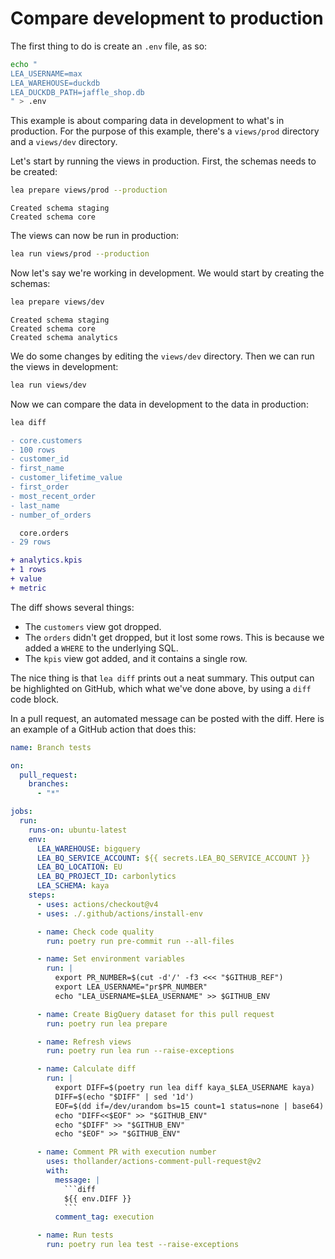 # Compare development to production

The first thing to do is create an `.env` file, as so:

```sh
echo "
LEA_USERNAME=max
LEA_WAREHOUSE=duckdb
LEA_DUCKDB_PATH=jaffle_shop.db
" > .env
```

This example is about comparing data in development to what's in production. For the purpose of this example, there's a `views/prod` directory and a `views/dev` directory.

Let's start by running the views in production. First, the schemas needs to be created:

```sh
lea prepare views/prod --production
```

```
Created schema staging
Created schema core
```

The views can now be run in production:

```sh
lea run views/prod --production
```

Now let's say we're working in development. We would start by creating the schemas:

```sh
lea prepare views/dev
```

```
Created schema staging
Created schema core
Created schema analytics
```

We do some changes by editing the `views/dev` directory. Then we can run the views in development:

```sh
lea run views/dev
```

Now we can compare the data in development to the data in production:

```sh
lea diff
```

```diff
- core.customers
- 100 rows
- customer_id
- first_name
- customer_lifetime_value
- first_order
- most_recent_order
- last_name
- number_of_orders

  core.orders
- 29 rows

+ analytics.kpis
+ 1 rows
+ value
+ metric
```

The diff shows several things:

- The `customers` view got dropped.
- The `orders` didn't get dropped, but it lost some rows. This is because we added a `WHERE` to the underlying SQL.
- The `kpis` view got added, and it contains a single row.

The nice thing is that `lea diff` prints out a neat summary. This output can be highlighted on GitHub, which what we've done above, by using a `diff` code block.

In a pull request, an automated message can be posted with the diff. Here is an example of a GitHub action that does this:

````yaml
name: Branch tests

on:
  pull_request:
    branches:
      - "*"

jobs:
  run:
    runs-on: ubuntu-latest
    env:
      LEA_WAREHOUSE: bigquery
      LEA_BQ_SERVICE_ACCOUNT: ${{ secrets.LEA_BQ_SERVICE_ACCOUNT }}
      LEA_BQ_LOCATION: EU
      LEA_BQ_PROJECT_ID: carbonlytics
      LEA_SCHEMA: kaya
    steps:
      - uses: actions/checkout@v4
      - uses: ./.github/actions/install-env

      - name: Check code quality
        run: poetry run pre-commit run --all-files

      - name: Set environment variables
        run: |
          export PR_NUMBER=$(cut -d'/' -f3 <<< "$GITHUB_REF")
          export LEA_USERNAME="pr$PR_NUMBER"
          echo "LEA_USERNAME=$LEA_USERNAME" >> $GITHUB_ENV

      - name: Create BigQuery dataset for this pull request
        run: poetry run lea prepare

      - name: Refresh views
        run: poetry run lea run --raise-exceptions

      - name: Calculate diff
        run: |
          export DIFF=$(poetry run lea diff kaya_$LEA_USERNAME kaya)
          DIFF=$(echo "$DIFF" | sed '1d')
          EOF=$(dd if=/dev/urandom bs=15 count=1 status=none | base64)
          echo "DIFF<<$EOF" >> "$GITHUB_ENV"
          echo "$DIFF" >> "$GITHUB_ENV"
          echo "$EOF" >> "$GITHUB_ENV"

      - name: Comment PR with execution number
        uses: thollander/actions-comment-pull-request@v2
        with:
          message: |
            ```diff
            ${{ env.DIFF }}
            ```
          comment_tag: execution

      - name: Run tests
        run: poetry run lea test --raise-exceptions
````

